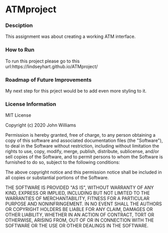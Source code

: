 # ATMproject
<h3>Desciption</h3>
<p>This assignment was about creating a working ATM interface.</p>
<h3>How to Run</h3>
<p>To run this project please go to this url:https://lindseyhart.github.io/ATMproject/</p>
<h3>Roadmap of Future Improvements</h3>
<p>My next step for this prject would be to add even more styling to it.</p>
<h3>License Information</h3>
<p>MIT License

Copyright (c) 2020 John Williams

Permission is hereby granted, free of charge, to any person obtaining a copy
of this software and associated documentation files (the "Software"), to deal
in the Software without restriction, including without limitation the rights
to use, copy, modify, merge, publish, distribute, sublicense, and/or sell
copies of the Software, and to permit persons to whom the Software is
furnished to do so, subject to the following conditions:

The above copyright notice and this permission notice shall be included in all
copies or substantial portions of the Software.

THE SOFTWARE IS PROVIDED "AS IS", WITHOUT WARRANTY OF ANY KIND, EXPRESS OR
IMPLIED, INCLUDING BUT NOT LIMITED TO THE WARRANTIES OF MERCHANTABILITY,
FITNESS FOR A PARTICULAR PURPOSE AND NONINFRINGEMENT. IN NO EVENT SHALL THE
AUTHORS OR COPYRIGHT HOLDERS BE LIABLE FOR ANY CLAIM, DAMAGES OR OTHER
LIABILITY, WHETHER IN AN ACTION OF CONTRACT, TORT OR OTHERWISE, ARISING FROM,
OUT OF OR IN CONNECTION WITH THE SOFTWARE OR THE USE OR OTHER DEALINGS IN THE
SOFTWARE.</p>
